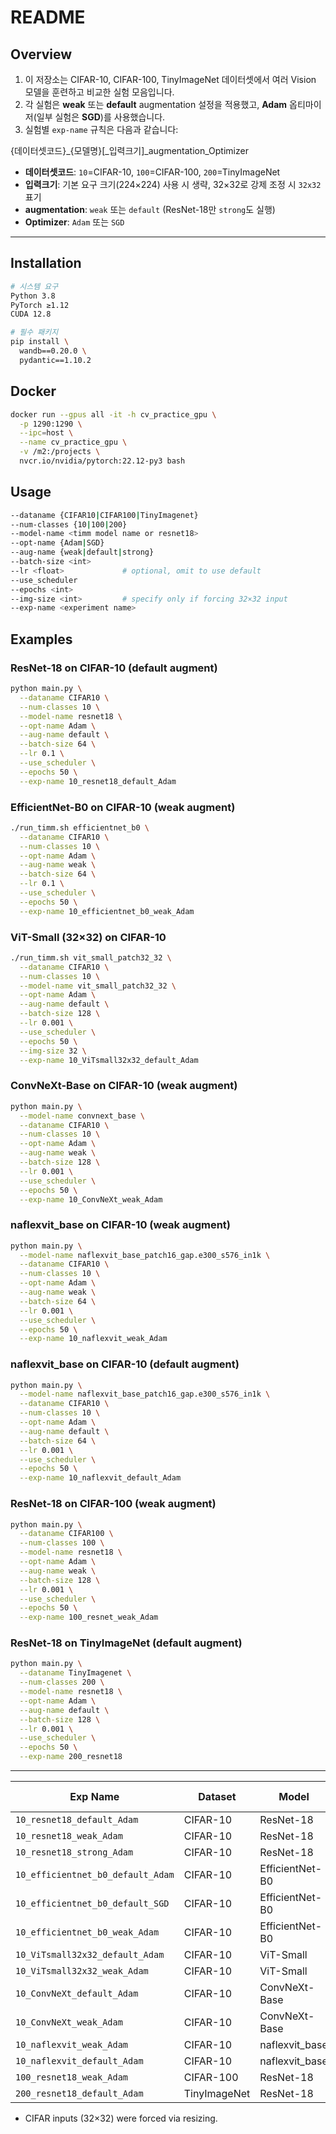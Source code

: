# README

## Overview
1. 이 저장소는 CIFAR-10, CIFAR-100, TinyImageNet 데이터셋에서 여러 Vision 모델을 훈련하고 비교한 실험 모음입니다.  
2. 각 실험은 **weak** 또는 **default** augmentation 설정을 적용했고, **Adam** 옵티마이저(일부 실험은 **SGD**)를 사용했습니다.  
3. 실험별 `exp-name` 규칙은 다음과 같습니다:

{데이터셋코드}_{모델명}[_입력크기]_augmentation_Optimizer

- **데이터셋코드**: `10`=CIFAR-10, `100`=CIFAR-100, `200`=TinyImageNet  
- **입력크기**: 기본 요구 크기(224×224) 사용 시 생략, 32×32로 강제 조정 시 `32x32` 표기  
- **augmentation**: `weak` 또는 `default` (ResNet-18만 `strong`도 실행)  
- **Optimizer**: `Adam` 또는 `SGD`

---

## **Installation**
```bash
# 시스템 요구
Python 3.8  
PyTorch ≥1.12  
CUDA 12.8  

# 필수 패키지
pip install \
  wandb==0.20.0 \
  pydantic==1.10.2
```

## **Docker**
```bash
docker run --gpus all -it -h cv_practice_gpu \
  -p 1290:1290 \
  --ipc=host \
  --name cv_practice_gpu \
  -v /m2:/projects \
  nvcr.io/nvidia/pytorch:22.12-py3 bash
```



## **Usage**
```bash
--dataname {CIFAR10|CIFAR100|TinyImagenet}
--num-classes {10|100|200}
--model-name <timm model name or resnet18>
--opt-name {Adam|SGD}
--aug-name {weak|default|strong}
--batch-size <int>
--lr <float>             # optional, omit to use default
--use_scheduler
--epochs <int>
--img-size <int>         # specify only if forcing 32×32 input
--exp-name <experiment name>
```

## **Examples**
### ResNet-18 on CIFAR-10 (default augment)
```bash
python main.py \
  --dataname CIFAR10 \
  --num-classes 10 \
  --model-name resnet18 \
  --opt-name Adam \
  --aug-name default \
  --batch-size 64 \
  --lr 0.1 \
  --use_scheduler \
  --epochs 50 \
  --exp-name 10_resnet18_default_Adam
```

### EfficientNet-B0 on CIFAR-10 (weak augment)
```bash
./run_timm.sh efficientnet_b0 \
  --dataname CIFAR10 \
  --num-classes 10 \
  --opt-name Adam \
  --aug-name weak \
  --batch-size 64 \
  --lr 0.1 \
  --use_scheduler \
  --epochs 50 \
  --exp-name 10_efficientnet_b0_weak_Adam
```

### ViT-Small (32×32) on CIFAR-10
```bash
./run_timm.sh vit_small_patch32_32 \
  --dataname CIFAR10 \
  --num-classes 10 \
  --model-name vit_small_patch32_32 \
  --opt-name Adam \
  --aug-name default \
  --batch-size 128 \
  --lr 0.001 \
  --use_scheduler \
  --epochs 50 \
  --img-size 32 \
  --exp-name 10_ViTsmall32x32_default_Adam
```

### ConvNeXt-Base on CIFAR-10 (weak augment)
```bash
python main.py \
  --model-name convnext_base \
  --dataname CIFAR10 \
  --num-classes 10 \
  --opt-name Adam \
  --aug-name weak \
  --batch-size 128 \
  --lr 0.001 \
  --use_scheduler \
  --epochs 50 \
  --exp-name 10_ConvNeXt_weak_Adam
```

### naflexvit_base on CIFAR-10 (weak augment)
```bash
python main.py \
  --model-name naflexvit_base_patch16_gap.e300_s576_in1k \
  --dataname CIFAR10 \
  --num-classes 10 \
  --opt-name Adam \
  --aug-name weak \
  --batch-size 64 \
  --lr 0.001 \
  --use_scheduler \
  --epochs 50 \
  --exp-name 10_naflexvit_weak_Adam
```

### naflexvit_base on CIFAR-10 (default augment)
```bash
python main.py \
  --model-name naflexvit_base_patch16_gap.e300_s576_in1k \
  --dataname CIFAR10 \
  --num-classes 10 \
  --opt-name Adam \
  --aug-name default \
  --batch-size 64 \
  --lr 0.001 \
  --use_scheduler \
  --epochs 50 \
  --exp-name 10_naflexvit_default_Adam
```

### ResNet-18 on CIFAR-100 (weak augment)
```bash
python main.py \
  --dataname CIFAR100 \
  --num-classes 100 \
  --model-name resnet18 \
  --opt-name Adam \
  --aug-name weak \
  --batch-size 128 \
  --lr 0.001 \
  --use_scheduler \
  --epochs 50 \
  --exp-name 100_resnet_weak_Adam
```

### ResNet-18 on TinyImageNet (default augment)
```bash
python main.py \
  --dataname TinyImagenet \
  --num-classes 200 \
  --model-name resnet18 \
  --opt-name Adam \
  --aug-name default \
  --batch-size 128 \
  --lr 0.001 \
  --use_scheduler \
  --epochs 50 \
  --exp-name 200_resnet18
```

---


| Exp Name                          | Dataset      | Model           | Input Size | Augment | Batch | Optimizer | Scheduler | Epochs |
| --------------------------------- | ------------ | --------------- | ---------- | ------- | ----- | --------- | --------- | ------ |
| `10_resnet18_default_Adam`        | CIFAR-10     | ResNet-18       | 32×32      | default | 64    | Adam      | Yes       | 50     |
| `10_resnet18_weak_Adam`           | CIFAR-10     | ResNet-18       | 32×32      | weak    | 64    | Adam      | Yes       | 50     |
| `10_resnet18_strong_Adam`         | CIFAR-10     | ResNet-18       | 32×32      | strong  | 64    | Adam      | Yes       | 50     |
| `10_efficientnet_b0_default_Adam` | CIFAR-10     | EfficientNet-B0 | 32×32\*    | default | 64    | Adam      | Yes       | 50     |
| `10_efficientnet_b0_default_SGD`  | CIFAR-10     | EfficientNet-B0 | 32×32\*    | default | 64    | SGD       | Yes       | 50     |
| `10_efficientnet_b0_weak_Adam`    | CIFAR-10     | EfficientNet-B0 | 32×32\*    | weak    | 64    | Adam      | Yes       | 50     |
| `10_ViTsmall32x32_default_Adam`   | CIFAR-10     | ViT-Small       | 32×32      | default | 128   | Adam      | Yes       | 50     |
| `10_ViTsmall32x32_weak_Adam`      | CIFAR-10     | ViT-Small       | 32×32      | weak    | 128   | Adam      | Yes       | 50     |
| `10_ConvNeXt_default_Adam`        | CIFAR-10     | ConvNeXt-Base   | 32×32\*    | default | 128   | Adam      | Yes       | 50     |
| `10_ConvNeXt_weak_Adam`           | CIFAR-10     | ConvNeXt-Base   | 32×32\*    | weak    | 128   | Adam      | Yes       | 50     |
| `10_naflexvit_weak_Adam`          | CIFAR-10     | naflexvit\_base | 224×224    | weak    | 64    | Adam      | Yes       | 50     |
| `10_naflexvit_default_Adam`       | CIFAR-10     | naflexvit\_base | 224×224    | default | 64    | Adam      | Yes       | 50     |
| `100_resnet18_weak_Adam`            | CIFAR-100    | ResNet-18       | 32×32      | weak    | 128   | Adam      | Yes       | 50     |
| `200_resnet18_default_Adam`                    | TinyImageNet | ResNet-18       | 224×224    | default | 128   | Adam      | Yes       | 50     |

* CIFAR inputs (32×32) were forced via resizing.


